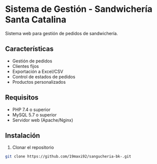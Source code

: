 # Sistema de Gestión - Sandwichería Santa Catalina

Sistema web para gestión de pedidos de sandwichería.

## Características
- Gestión de pedidos
- Clientes fijos
- Exportación a Excel/CSV
- Control de estados de pedidos
- Productos personalizados

## Requisitos
- PHP 7.4 o superior
- MySQL 5.7 o superior
- Servidor web (Apache/Nginx)

## Instalación

1. Clonar el repositorio
```bash
git clone https://github.com/19maxi92/sangucheria-bk-.git
